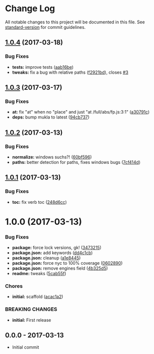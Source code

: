 # Change Log

All notable changes to this project will be documented in this file. See [standard-version](https://github.com/conventional-changelog/standard-version) for commit guidelines.

<a name="1.0.4"></a>
## [1.0.4](https://github.com/tunnckocore/clean-stacktrace-metadata/compare/v1.0.3...v1.0.4) (2017-03-18)


### Bug Fixes

* **tests:** improve tests ([aab16be](https://github.com/tunnckocore/clean-stacktrace-metadata/commit/aab16be))
* **tweaks:** fix a bug with relative paths ([f2921bd](https://github.com/tunnckocore/clean-stacktrace-metadata/commit/f2921bd)), closes [#3](https://github.com/tunnckocore/clean-stacktrace-metadata/issues/3)



<a name="1.0.3"></a>
## [1.0.3](https://github.com/tunnckocore/clean-stacktrace-metadata/compare/v1.0.2...v1.0.3) (2017-03-17)


### Bug Fixes

* **at:** fix "at" when no "place" and just "at /full/abs/fp.js:3:1" ([a30791c](https://github.com/tunnckocore/clean-stacktrace-metadata/commit/a30791c))
* **deps:** bump mukla to latest ([94cb737](https://github.com/tunnckocore/clean-stacktrace-metadata/commit/94cb737))



<a name="1.0.2"></a>
## [1.0.2](https://github.com/tunnckocore/clean-stacktrace-metadata/compare/v1.0.1...v1.0.2) (2017-03-13)


### Bug Fixes

* **normalize:** windows suchs?! ([60bf596](https://github.com/tunnckocore/clean-stacktrace-metadata/commit/60bf596))
* **paths:** better detection for paths, fixes windows bugs ([7cf414d](https://github.com/tunnckocore/clean-stacktrace-metadata/commit/7cf414d))



<a name="1.0.1"></a>
## [1.0.1](https://github.com/tunnckocore/clean-stacktrace-metadata/compare/v1.0.0...v1.0.1) (2017-03-13)


### Bug Fixes

* **toc:** fix verb toc ([248d6cc](https://github.com/tunnckocore/clean-stacktrace-metadata/commit/248d6cc))



<a name="1.0.0"></a>
# 1.0.0 (2017-03-13)


### Bug Fixes

* **package:** force lock versions, gk! ([3473215](https://github.com/tunnckocore/clean-stacktrace-metadata/commit/3473215))
* **package.json:** add keywords ([dd4c1cb](https://github.com/tunnckocore/clean-stacktrace-metadata/commit/dd4c1cb))
* **package.json:** cleanup ([a1e8445](https://github.com/tunnckocore/clean-stacktrace-metadata/commit/a1e8445))
* **package.json:** force nyc to 100% coverage ([0602890](https://github.com/tunnckocore/clean-stacktrace-metadata/commit/0602890))
* **package.json:** remove engines field ([4b325d5](https://github.com/tunnckocore/clean-stacktrace-metadata/commit/4b325d5))
* **readme:** tweaks ([5cab55f](https://github.com/tunnckocore/clean-stacktrace-metadata/commit/5cab55f))


### Chores

* **initial:** scaffold ([acac1a2](https://github.com/tunnckocore/clean-stacktrace-metadata/commit/acac1a2))


### BREAKING CHANGES

* **initial:** First release





## 0.0.0 - 2017-03-13
- Initial commit